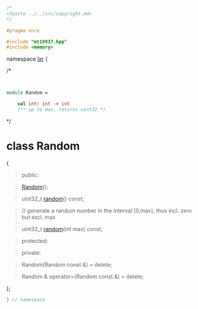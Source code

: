 ```cpp

/*
<fpaste ../../src/copyright.md>
*/

#pragma once

#include "mt19937.hpp"
#include <memory>


````

namespace [lxr](namespace.list) {

/*

```fsharp


module Random =

    val int: int -> int
    (** up to max, returns uint32 *)
```

*/

# class Random

{

>public:

>[Random](random_ctor.cpp.md)();

>uint32_t [random](random_functions.cpp.md)() const;

> // generate a randum number in the interval [0,max), thus incl. zero but excl. max

>uint32_t [random](random_functions.cpp.md)(int max) const;

>protected:

>private:

>Random(Random const &) = delete;

>Random & operator=(Random const &) = delete;

};

```cpp
} // namespace
```
